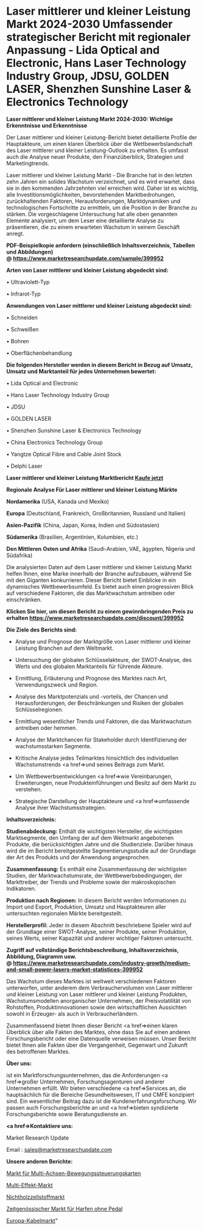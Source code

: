 # Laser mittlerer und kleiner Leistung Markt 2024-2030 Umfassender strategischer Bericht mit regionaler Anpassung - Lida Optical and Electronic, Hans Laser Technology Industry Group, JDSU, GOLDEN LASER, Shenzhen Sunshine Laser & Electronics Technology

<strong>Laser mittlerer und kleiner Leistung Markt 2024-2030: Wichtige Erkenntnisse und Erkenntnisse</strong>

Der Laser mittlerer und kleiner Leistung-Bericht bietet detaillierte Profile der Hauptakteure, um einen klaren Überblick über die Wettbewerbslandschaft des Laser mittlerer und kleiner Leistung-Outlook zu erhalten. Es umfasst auch die Analyse neuer Produkte, den Finanzüberblick, Strategien und Marketingtrends.

Laser mittlerer und kleiner Leistung Markt - Die Branche hat in den letzten zehn Jahren ein solides Wachstum verzeichnet, und es wird erwartet, dass sie in den kommenden Jahrzehnten viel erreichen wird. Daher ist es wichtig, alle Investitionsmöglichkeiten, bevorstehenden Marktbedrohungen, zurückhaltenden Faktoren, Herausforderungen, Marktdynamiken und technologischen Fortschritte zu ermitteln, um die Position in der Branche zu stärken. Die vorgeschlagene Untersuchung hat alle oben genannten Elemente analysiert, um dem Leser eine detaillierte Analyse zu präsentieren, die zu einem erwarteten Wachstum in seinem Geschäft anregt.

<strong><b>PDF-Beispielkopie anfordern (einschließlich Inhaltsverzeichnis, Tabellen und Abbildungen) @ </b></strong><strong><a href=https://www.marketresearchupdate.com/sample/399952><strong>https://www.marketresearchupdate.com/sample/399952</u></a></strong></strong>

<strong>Arten von Laser mittlerer und kleiner Leistung abgedeckt sind:</strong>

• Ultraviolett-Typ

• Infrarot-Typ

<strong>Anwendungen von Laser mittlerer und kleiner Leistung abgedeckt sind:</strong>

• Schneiden

• Schweißen

• Bohren

• Oberflächenbehandlung

<strong>Die folgenden Hersteller werden in diesem Bericht in Bezug auf Umsatz, Umsatz und Marktanteil für jedes Unternehmen bewertet:</strong>

• Lida Optical and Electronic

• Hans Laser Technology Industry Group

• JDSU

• GOLDEN LASER

• Shenzhen Sunshine Laser & Electronics Technology

• China Electronics Technology Group

• Yangtze Optical Fibre and Cable Joint Stock

• Delphi Laser

<strong>Laser mittlerer und kleiner Leistung Marktbericht <a href=https://www.marketresearchupdate.com/buynow/399952>Kaufe jetzt</a></strong>

<strong>Regionale Analyse Für Laser mittlerer und kleiner Leistung Märkte</strong>

<strong>Nordamerika</strong> (USA, Kanada und Mexiko)

<strong>Europa</strong> (Deutschland, Frankreich, Großbritannien, Russland und Italien)

<strong>Asien-Pazifik</strong> (China, Japan, Korea, Indien und Südostasien)

<strong>Südamerika</strong> (Brasilien, Argentinien, Kolumbien, etc.)

<strong>Den Mittleren</strong> <strong>Osten und Afrika</strong> (Saudi-Arabien, VAE, ägypten, Nigeria und Südafrika)

Die analysierten Daten auf dem Laser mittlerer und kleiner Leistung Markt helfen Ihnen, eine Marke innerhalb der Branche aufzubauen, während Sie mit den Giganten konkurrieren. Dieser Bericht bietet Einblicke in ein dynamisches Wettbewerbsumfeld. Es bietet auch einen progressiven Blick auf verschiedene Faktoren, die das Marktwachstum antreiben oder einschränken.

<strong>Klicken Sie hier, um diesen Bericht zu einem gewinnbringenden Preis zu erhalten
</strong><strong><a href=https://www.marketresearchupdate.com/discount/399952>https://www.marketresearchupdate.com/discount/399952</b></u></strong></a>

<strong>Die Ziele des Berichts sind:</strong>

- Analyse und Prognose der Marktgröße von Laser mittlerer und kleiner Leistung Branchen auf dem Weltmarkt.

- Untersuchung der globalen Schlüsselakteure, der SWOT-Analyse, des Werts und des globalen Marktanteils für führende Akteure.

- Ermittlung, Erläuterung und Prognose des Marktes nach Art, Verwendungszweck und Region.

- Analyse des Marktpotenzials und -vorteils, der Chancen und Herausforderungen, der Beschränkungen und Risiken der globalen Schlüsselregionen.

- Ermittlung wesentlicher Trends und Faktoren, die das Marktwachstum antreiben oder hemmen.

- Analyse der Marktchancen für Stakeholder durch Identifizierung der wachstumsstarken Segmente.

- Kritische Analyse jedes Teilmarktes hinsichtlich des individuellen Wachstumstrends <a href=>und</a> seines Beitrags zum Markt.

- Um Wettbewerbsentwicklungen <a href=>wie</a> Vereinbarungen, Erweiterungen, neue Produkteinführungen und Besitz auf dem Markt zu verstehen.

- Strategische Darstellung der Hauptakteure und <a href=>umfas</a>sende Analyse ihrer Wachstumsstrategien.

<strong>Inhaltsverzeichnis:</strong>

<strong>Studienabdeckung:</strong> Enthält die wichtigsten Hersteller, die wichtigsten Marktsegmente, den Umfang der auf dem Weltmarkt angebotenen Produkte, die berücksichtigten Jahre und die Studienziele. Darüber hinaus wird die im Bericht bereitgestellte Segmentierungsstudie auf der Grundlage der Art des Produkts und der Anwendung angesprochen.

<strong>Zusammenfassung:</strong> Es enthält eine Zusammenfassung der wichtigsten Studien, der Marktwachstumsrate, der Wettbewerbsbedingungen, der Markttreiber, der Trends und Probleme sowie der makroskopischen Indikatoren.

<strong>Produktion nach Regionen:</strong> In diesem Bericht werden Informationen zu Import und Export, Produktion, Umsatz und Hauptakteuren aller untersuchten regionalen Märkte bereitgestellt.

<strong>Herstellerprofil:</strong> Jeder in diesem Abschnitt beschriebene Spieler wird auf der Grundlage einer SWOT-Analyse, seiner Produkte, seiner Produktion, seines Werts, seiner Kapazität und anderer wichtiger Faktoren untersucht.

<strong><b>Zugriff auf vollständige Berichtsbeschreibung, Inhaltsverzeichnis, Abbildung, Diagramm usw. @ </b></strong><strong><a href=https://www.marketresearchupdate.com/industry-growth/medium-and-small-power-lasers-market-statistices-399952>https://www.marketresearchupdate.com/industry-growth/medium-and-small-power-lasers-market-statistices-399952</a></strong>

Das Wachstum dieses Marktes ist weltweit verschiedenen Faktoren unterworfen, unter anderem dem Verbrauchervolumen von Laser mittlerer und kleiner Leistung von Laser mittlerer und kleiner Leistung Produkten, Wachstumsmodellen anorganischer Unternehmen, der Preisvolatilität von Rohstoffen, Produktinnovationen sowie den wirtschaftlichen Aussichten sowohl in Erzeuger- als auch in Verbraucherländern.

Zusammenfassend bietet Ihnen dieser Bericht <a href=>einen</a> klaren Überblick über alle Fakten des Marktes, ohne dass Sie auf einen anderen Forschungsbericht oder eine Datenquelle verweisen müssen. Unser Bericht bietet Ihnen alle Fakten über die Vergangenheit, Gegenwart und Zukunft des betroffenen Marktes.

<strong>Über uns:</strong>

 ist ein Marktforschungsunternehmen, das die Anforderungen <a href=>großer</a> Unternehmen, Forschungsagenturen und anderer Unternehmen erfüllt. Wir bieten verschiedene <a href=>Services</a> an, die hauptsächlich für die Bereiche Gesundheitswesen, IT und CMFE konzipiert sind. Ein wesentlicher Beitrag dazu ist die Kundenerfahrungsforschung. Wir passen auch Forschungsberichte an und <a href=>bieten</a> syndizierte Forschungsberichte sowie Beratungsdienste an.

<strong><a href=>Kontaktiere uns:</a></strong>

Market Research Update

Email : sales@marketresearchupdate.com

<strong>Unsere anderen Berichte:</strong>

<a href=https://www.linkedin.com/pulse/multi-axis-motion-control-cards-market-2023-2029>Markt für Multi-Achsen-Bewegungssteuerungskarten</a>

<a href=https://www.linkedin.com/pulse/multi-effects-market-2023-top-key-players-types>Multi-Effekt-Markt</a>

<a href=https://www.linkedin.com/pulse/non-wood-pulp-market-size-trends-consumption>Nichtholzzellstoffmarkt</a>

<a href=https://www.linkedin.com/pulse/contemporary-non-pedal-harps-market-2f>Zeitgenössischer Markt für Harfen ohne Pedal</a>

<a href=https://www.linkedin.com/pulse/europe-cables-market-2023-usd-explained-effective>Europa-Kabelmarkt</a>"

